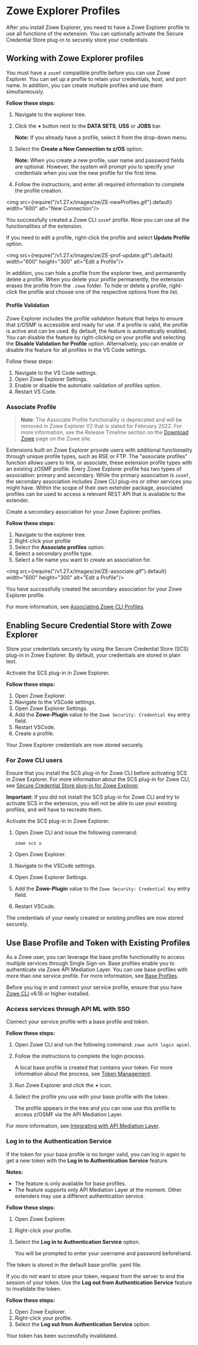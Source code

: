 # Zowe Explorer Profiles

After you install Zowe Explorer, you need to have a Zowe Explorer profile to use all functions of the extension. You can optionally activate the Secure Credential Store plug-in to securely store your credentials.

## Working with Zowe Explorer profiles

You must have a `zosmf` compatible profile before you can use Zowe Explorer. You can set up a profile to retain your credentials, host, and port name. In addition, you can create multiple profiles and use them simultaneously.

**Follow these steps:**

1. Navigate to the explorer tree.
2. Click the **+** button next to the **DATA SETS**, **USS** or **JOBS** bar.

   **Note:** If you already have a profile, select it from the drop-down menu.

3. Select the **Create a New Connection to z/OS** option.

   **Note:** When you create a new profile, user name and password fields are optional. However, the system will prompt you to specify your credentials when you use the new profile for the first time.

4. Follow the instructions, and enter all required information to complete the profile creation.

<img src={require("/v1.27.x/images/ze/ZE-newProfiles.gif").default} width="600" alt="New Connection"/>

You successfully created a Zowe CLI `zosmf` profile. Now you can use all the functionalities of the extension.

If you need to edit a profile, right-click the profile and select **Update Profile** option.

<img src={require("/v1.27.x/images/ze/ZE-prof-update.gif").default} width="600" height="300" alt="Edit a Profile"/>

In addition, you can hide a profile from the explorer tree, and permanently delete a profile. When you delete your profile permanently, the extension erases the profile from the `.zowe` folder. To hide or delete a profile, right-click the profile and choose one of the respective options from the list.

#### Profile Validation

Zowe Explorer includes the profile validation feature that helps to ensure that z/OSMF is accessible and ready for use. If a profile is valid, the profile is active and can be used. By default, the feature is automatically enabled. You can disable the feature by right-clicking on your profile and selecting the **Disable Validation for Profile** option. Alternatively, you can enable or disable the feature for all profiles in the VS Code settings.

Follow these steps:

1. Navigate to the VS Code settings.
2. Open Zowe Explorer Settings.
3. Enable or disable the automatic validation of profiles option.
4. Restart VS Code.

### Associate Profile

 > **Note**: The Associate Profile functionality is deprecated and will be removed in Zowe Explorer V2 that is slated for February 2022. For more information, see the Release Timeline section on the [Download Zowe](https://www.zowe.org/download.html#timeline) page on the Zowe site.

Extensions built on Zowe Explorer provide users with additional functionality through unique profile types, such as RSE or FTP. The "associate profiles" function allows users to link, or associate, these extension profile types with an existing zOSMF profile. Every Zowe Explorer profile has two types of association: primary and secondary. While the primary association is `zosmf`, the secondary association includes Zowe CLI plug-ins or other services you might have. Within the scope of their own extender package, associated profiles can be used to access a relevant REST API that is available to the extender.

Create a secondary association for your Zowe Explorer profiles.

**Follow these steps:**

1. Navigate to the explorer tree.
2. Right-click your profile
3. Select the **Associate profiles** option.
4. Select a secondary profile type.
5. Select a file name you want to create an association for.

<img src={require("/v1.27.x/images/ze/ZE-associate.gif").default} width="600" height="300" alt="Edit a Profile"/>

You have successfully created the secondary association for your Zowe Explorer profile.

For more information, see [Associating Zowe CLI Profiles](https://github.com/zowe/vscode-extension-for-zowe/blob/master/docs/README-Extending.md#associating-zowe-cli-profiles).

## Enabling Secure Credential Store with Zowe Explorer

Store your credentials securely by using the Secure Credential Store (SCS) plug-in in Zowe Explorer. By default, your credentials are stored in plain text.

Activate the SCS plug-in in Zowe Explorer.

**Follow these steps:**

1. Open Zowe Explorer.
2. Navigate to the VSCode settings.
3. Open Zowe Explorer Settings.
4. Add the **Zowe-Plugin** value to the `Zowe Security: Credential Key` entry field.
5. Restart VSCode.
6. Create a profile.

Your Zowe Explorer credentials are now stored securely.

### For Zowe CLI users

Ensure that you install the SCS plug-in for Zowe CLI before activating SCS in Zowe Explorer. For more information about the SCS plug-in for Zowe CLI, see [Secure Credential Store plug-in for Zowe Explorer](cli-scsplugin.md).

**Important:** If you did not install the SCS plug-in for Zowe CLI and try to activate SCS in the extension, you will not be able to use your existing profiles, and will have to recreate them.

Activate the SCS plug-in in Zowe Explorer.

1. Open Zowe CLI and issue the following command:

   ```shell
   zowe scs u
   ```

2. Open Zowe Explorer.
3. Navigate to the VSCode settings.
4. Open Zowe Explorer Settings.
5. Add the **Zowe-Plugin** value to the `Zowe Security: Credential Key` entry field.
6. Restart VSCode.

The credentials of your newly created or existing profiles are now stored securely.

## Use Base Profile and Token with Existing Profiles

As a Zowe user, you can leverage the base profile functionality to access multiple services through Single Sign-on. Base profiles enable you to authenticate via Zowe API Mediation Layer. You can use base profiles with more than one service profile. For more information, see [Base Profiles](https://docs.zowe.org/stable/user-guide/cli-usingcli#base-profiles).

Before you log in and connect your service profile, ensure that you have [Zowe CLI](https://docs.zowe.org/stable/user-guide/cli-installcli.html) v6.16 or higher installed.

### Access services through API ML with SSO

Connect your service profile with a base profile and token.

**Follow these steps:**

1. Open Zowe CLI and run the following command: `zowe auth login apiml`.

2. Follow the instructions to complete the login process.

   A local base profile is created that contains your token. For more information about the process, see [Token Management](https://docs.zowe.org/stable/user-guide/cli-usingcli#how-token-management-works).
  
3. Run Zowe Explorer and click the **+** icon.  

4. Select the profile you use with your base profile with the token.

   The profile appears in the tree and you can now use this profile to access z/OSMF via the API Mediation Layer.

For more information, see [Integrating with API Mediation Layer](https://docs.zowe.org/stable/user-guide/cli-usingcli#integrating-with-api-mediation-layer).

### Log in to the Authentication Service

If the token for your base profile is no longer valid, you can log in again to get a new token with the **Log in to Authentication Service** feature.

**Notes:**

* The feature is only available for base profiles.
* The feature supports only API Mediation Layer at the moment. Other extenders may use a different authentication service.

**Follow these steps:**

1. Open Zowe Explorer.
2. Right-click your profile.
3. Select the **Log in to Authentication Service** option.

   You will be prompted to enter your username and password beforehand.

The token is stored in the default base profile .yaml file.

If you do not want to store your token, request from the server to end the session of your token. Use the **Log out from Authentication Service** feature to invalidate the token.

**Follow these steps:**

1. Open Zowe Explorer.
2. Right-click your profile.
3. Select the **Log out from Authentication Service** option.

Your token has been successfully invalidated.
